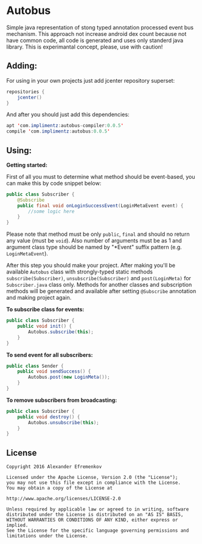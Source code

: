 # Autobus
Simple java representation of stong typed annotation processed event bus mechanism.
This approach not increase android dex count because not have common code, all code is generated 
and uses only standerd java library. This is experimantal concept, please, use with caution!


Adding:
------------------
For using in your own projects just add jcenter repository superset:

```java
repositories {
    jcenter()
}
```

And after you should just add this dependencies:

```java
apt 'com.implimentz:autobus-compiler:0.0.5'
compile 'com.implimentz:autobus:0.0.5'
```

Using:
------------------


**Getting started:**

First of all you must to determine what method should be event-based, you can make this by code snippet below:

```java
public class Subscriber {
    @Subscribe
    public final void onLoginSuccessEvent(LoginMetaEvent event) {
        //some logic here
    }
}
```
Please note that method must be only `public`, `final` and should no return any value (must be `void`). Also number of arguments must be as 1 and argument class type should be named by "\*Event" suffix pattern (e.g. `LoginMetaEvent`).
    
After this step you should make your project. After making you'll be available `Autobus` class with strongly-typed static methods `subscribe(Subscriber)`, `unsubscribe(Subscriber)` and `post(LoginMeta)` for `Subscriber.java` class only. Methods for another classes and subscription methods will be generated and available after setting `@Subscribe` annotation and making project again.


**To subscribe class for events:**

```java
public class Subscriber {
    public void init() {
        Autobus.subscribe(this);
    }
}
```

**To send event for all subscribers:**

```java
public class Sender {
    public void sendSuccess() {
        Autobus.post(new LoginMeta());   
    }
}
```

**To remove subscribers from broadcasting:**

```java
public class Subscriber {
    public void destroy() {
        Autobus.unsubscribe(this);
    }
}
```
    
License
-------
    Copyright 2016 Alexander Efremenkov
    
    Licensed under the Apache License, Version 2.0 (the "License");
    you may not use this file except in compliance with the License.
    You may obtain a copy of the License at
    
    http://www.apache.org/licenses/LICENSE-2.0
    
    Unless required by applicable law or agreed to in writing, software
    distributed under the License is distributed on an "AS IS" BASIS,
    WITHOUT WARRANTIES OR CONDITIONS OF ANY KIND, either express or implied.
    See the License for the specific language governing permissions and
    limitations under the License.
